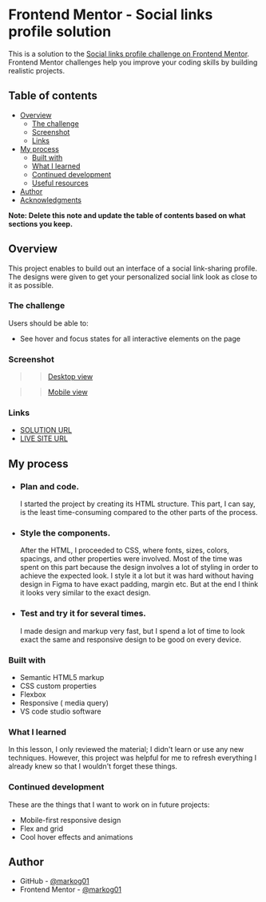 # Frontend Mentor - Social links profile solution

This is a solution to the [Social links profile challenge on Frontend Mentor](https://www.frontendmentor.io/challenges/social-links-profile-UG32l9m6dQ). Frontend Mentor challenges help you improve your coding skills by building realistic projects. 

## Table of contents

- [Overview](#overview)
  - [The challenge](#the-challenge)
  - [Screenshot](#screenshot)
  - [Links](#links)
- [My process](#my-process)
  - [Built with](#built-with)
  - [What I learned](#what-i-learned)
  - [Continued development](#continued-development)
  - [Useful resources](#useful-resources)
- [Author](#author)
- [Acknowledgments](#acknowledgments)

**Note: Delete this note and update the table of contents based on what sections you keep.**

## Overview

This project enables to build out an interface of a social link-sharing profile. The designs were given to get your personalized social link look as close to it as possible.

### The challenge

Users should be able to:

- See hover and focus states for all interactive elements on the page

### Screenshot

>>[Desktop view](./design/desktop-view.png)

>>[Mobile view](./design/mobile-view)


### Links

- [SOLUTION URL](https://github.com/markog01/social-links-profile-main)
- [LIVE SITE URL](https://social-links-profile-main-pi.vercel.app/)

## My process

- ### Plan and code.
  I started the project by creating its HTML structure. This part, I can say, is the least time-consuming compared to the other parts of the process.

- ### Style the components.
  After the HTML, I proceeded to CSS, where fonts, sizes, colors, spacings, and other properties were involved. Most of the time was spent on this part because the design involves a lot of styling in order to achieve the expected look. I style it a lot but it was hard without having design in Figma to have exact padding, margin etc. But at the end I think it looks very similar to the exact design.
- ### Test and try it for several times.
  I made design and markup very fast, but I spend a lot of time to look exact the same and responsive design to be good on every device.




### Built with

- Semantic HTML5 markup
- CSS custom properties
- Flexbox
- Responsive ( media query)
- VS code studio software



### What I learned


In this lesson, I only reviewed the material; I didn't learn or use any new techniques. However, this project was helpful for me to refresh everything I already knew so that I wouldn't forget these things.

### Continued development
These are the things that I want to work on in future projects:

- Mobile-first responsive design
- Flex and grid
- Cool hover effects and animations



## Author

- GitHub - [@markog01](https://github.com/markog01/)
- Frontend Mentor - [@markog01](https://www.frontendmentor.io/profile/markog01)



